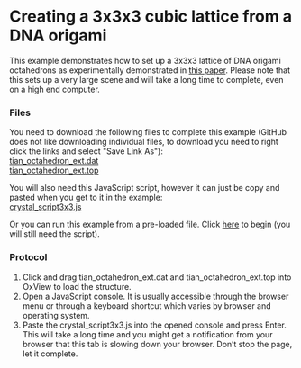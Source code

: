 # Creating a 3x3x3 cubic lattice from a DNA origami

This example demonstrates how to set up a 3x3x3 lattice of DNA origami octahedrons as experimentally demonstrated in [this paper](https://www.nature.com/articles/s41563-019-0550-x).  Please note that this sets up a very large scene and will take a long time to complete, even on a high end computer.

### Files
You need to download the following files to complete this example (GitHub does not like downloading individual files, to download you need to right click the links and select "Save Link As"):  
<a href="https://raw.githubusercontent.com/sulcgroup/oxdna-viewer/master/examples/5-scripting_example-nanocrystal/tian_octahedron_ext.dat" download>tian_octahedron_ext.dat</a>  
<a href="https://raw.githubusercontent.com/sulcgroup/oxdna-viewer/master/examples/5-scripting_example-nanocrystal/tian_octahedron_ext.top" download>tian_octahedron_ext.top</a>

You will also need this JavaScript script, however it can just be copy and pasted when you get to it in the example:  
<a href="https://raw.githubusercontent.com/sulcgroup/oxdna-viewer/master/examples/5-scripting_example-nanocrystal/crystal_script3x3.js">crystal_script3x3.js</a>

Or you can run this example from a pre-loaded file. Click [here](https://sulcgroup.github.io/oxdna-viewer/?configuration=https://raw.githubusercontent.com/sulcgroup/oxdna-viewer/master/examples/5-scripting_example-nanocrystal/tian_octahedron_ext.dat&topology=https://raw.githubusercontent.com/sulcgroup/oxdna-viewer/master/examples/6-scripting_example-nanocrystal/tian_octahedron_ext.top) to begin (you will still need the script).

### Protocol
1.  Click and drag tian_octahedron_ext.dat and tian_octahedron_ext.top into OxView to load the structure.
2.  Open a JavaScript console. It is usually accessible through the browser menu or through a keyboard shortcut which varies by browser and operating system.
3.  Paste the crystal_script3x3.js into the opened console and press Enter. This will take a long time and you might get a notification from your browser that this tab is slowing down your browser. Don’t stop the page, let it complete.
